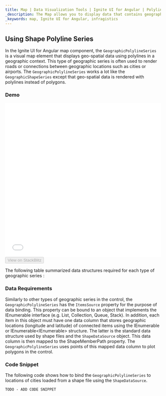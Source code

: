 ```yaml
---
title: Map | Data Visualization Tools | Ignite UI for Angular | Polyline Series | Infragistics
_description: The Map allows you to display data that contains geographic locations from view models or geo-spatial data loaded from shape files on geographic imagery maps.View the demo, dependencies, usage and toolbar for more information.
_keywords: map, Ignite UI for Angular, infragistics
---
```


## Using Shape Polyline Series

In the Ignite UI for Angular map component, the `GeographicPolylineSeries` is a visual map element that displays geo-spatial data using polylines in a geographic context. This type of geographic series is often used to render roads or connections between geographic locations such as cities or airports. The `GeographicPolylineSeries` works a lot like the `GeographicShapeSeries` except that geo-spatial data is rendered with polylines instead of polygons.

### Demo

<div class="sample-container" style="height: 500px">
    <iframe id="geo-map-type-shape-polyline-series-iframe" src='{environment:demosBaseUrl}/maps/geo-map-type-shape-polyline-series' width="100%" height="100%" seamless frameBorder="0" onload="onSampleIframeContentLoaded(this);"></iframe>
</div>
<div>
    <button data-localize="stackblitz" disabled class="stackblitz-btn"   data-iframe-id="geo-map-type-shape-polyline-series-iframe" data-demos-base-url="{environment:demosBaseUrl}">View on StackBlitz
    </button>
</div>

<div class="divider--half"></div>

The following table summarized data structures required for each type of geographic series :

### Data Requirements

Similarly to other types of geographic series in the control, the `GeographicPolylineSeries` has the `ItemsSource` property for the purpose of data binding. This property can be bound to an object that implements the IEnumerable interface (e.g. List, Collection, Queue, Stack). In addition, each item in this object must have one data column that stores geographic locations (longitude and latitude) of connected items using the IEnumerable<Point> or IEnumerable&lt;IEnumerable<Point>> structure. The latter is the standard data structure used by shape files and the `ShapeDataSource` object. This data column is then mapped to the ShapeMemberPath property. The `GeographicPolylineSeries` uses points of this mapped data column to plot polygons in the control.

### Code Snippet

The following code shows how to bind the `GeographicPolylineSeries` to locations of cities loaded from a shape file using the `ShapeDataSource`.

<!-- Angular -->

```html
TODO - ADD CODE SNIPPET
```

```typescript

```
